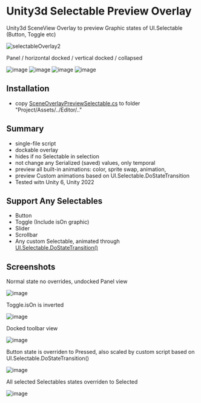 # Unity3d Selectable Preview Overlay
Unity3d SceneView Overlay to preview Graphic states of UI.Selectable (Button, Toggle etc) 

![selectableOverlay2](https://github.com/user-attachments/assets/419b50d8-11ab-4150-9c5b-2fb770c73135)

Panel / horizontal docked / vertical docked / collapsed

![image](https://github.com/user-attachments/assets/c6db07fb-74f3-4c1b-911f-d28972dedabc)
![image](https://github.com/user-attachments/assets/cb7c8f9c-944f-4a03-b38b-803eb7f4be6d)
![image](https://github.com/user-attachments/assets/f70aa3ef-91a6-4fcb-b902-fd327f8973f3)
![image](https://github.com/user-attachments/assets/92c5fbe7-6608-48e3-b3fc-ed4c36f4d04b)

## Installation
- copy [SceneOverlayPreviewSelectable.cs](https://github.com/mitay-walle/com.mitay-walle.ui-selectable-preview-overlay/blob/main/SceneOverlayPreviewSelectable.cs) to folder "Project/Assets/../Editor/.."
## Summary
- single-file script
- dockable overlay
- hides if no Selectable in selection
- not change any Serialized (saved) values, only temporal
- preview all built-in animations: color, sprite swap, animation,
- preview Custom animations based on UI.Selectable.DoStateTransition
- Tested witn Unity 6, Unity 2022
## Support Any Selectables
- Button
- Toggle (Include isOn graphic)
- Slider
- Scrollbar
- Any custom Selectable, animated through [UI.Selectable.DoStateTransition()](https://docs.unity.cn/Packages/com.unity.ugui@1.0/api/UnityEngine.UI.Selectable.html#UnityEngine_UI_Selectable_DoStateTransition_UnityEngine_UI_Selectable_SelectionState_System_Boolean_)

## Screenshots
Normal state no overrides, undocked Panel view

![image](https://github.com/user-attachments/assets/1061f466-e857-4d25-a2a6-20879cef8b7a)

Toggle.isOn is inverted

![image](https://github.com/user-attachments/assets/2442032d-73cf-44c0-9c29-7f3016b1e0c8)

Docked toolbar view

![image](https://github.com/user-attachments/assets/225fe27a-8d19-49ca-9383-2e83f013ad94)

Button state is overriden to Pressed, also scaled by custom script based on UI.Selectable.DoStateTransition()

![image](https://github.com/user-attachments/assets/b4110b57-6f0f-417f-9d14-888a659d5873)

All selected Selectables states overriden to Selected

![image](https://github.com/user-attachments/assets/839f5e49-dcdb-4283-ac97-9036f37503a4)

